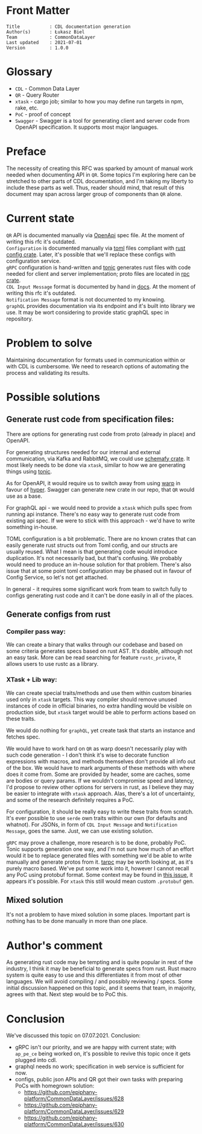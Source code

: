# Front Matter

```
Title           : CDL documentation generation
Author(s)       : Łukasz Biel
Team            : CommonDataLayer
Last updated    : 2021-07-01
Version         : 1.0.0
```

# Glossary

* `CDL` - Common Data Layer
* `QR` - Query Router
* `xtask` - cargo job; similar to how you may define run targets in npm, rake, etc.
* `PoC` - proof of concept
* `Swagger` - Swagger is a tool for generating client and server code from OpenAPI specification. It supports most major languages.

# Preface

The necessity of creating this RFC was sparked by amount of manual work needed when documenting API in `QR`.
Some topics I'm exploring here can be stretched to other parts of CDL documentation, and I'm taking my liberty to include
these parts as well. Thus, reader should mind, that result of this document may span across larger group of components than
`QR` alone.

# Current state

`QR` API is documented manually via [OpenApi][OpenApi] spec file. At the moment of writing this rfc it's outdated.  
`Configuration` is documented manually via [toml][configuration-docs] files compliant with [rust config crate][config-rs].
Later, it's possible that we'll replace these configs with configuration service.  
`gRPC` configuration is hand-written and [tonic][tonic-rs] generates rust files with code needed for client and server implementation; 
proto files are located in [rpc crate][cdl-rpc-rs].  
`CDL Input Message` format is documented by hand in [docs][cdl-input-message]. At the moment of writing this rfc it's outdated.  
`Notification Message` format is not documented to my knowing.  
`graphQL` provides documentation via its endpoint and it's built into library we use. It may be wort considering to provide static graphQL spec in repository.

# Problem to solve

Maintaining documentation for formats used in communication within or with CDL is cumbersome.
We need to research options of automating the process and validating its results.

# Possible solutions

## Generate rust code from specification files:

There are options for generating rust code from proto (already in place) and OpenAPI.

For generating structures needed for our internal and external communication, via Kafka and RabbitMQ, we could use [schemafy crate][schemafy-rs].
It most likely needs to be done via `xtask`, similar to how we are generating things using [tonic][tonic-rs].

As for OpenAPI, it would require us to switch away from using [warp][warp-rs] in favour of [hyper][hyper-rs]. Swagger can generate new crate in our repo, 
that `QR` would use as a base.

For graphQL api - we would need to provide a `xtask` which pulls spec from running api instance. There's no easy way to generate rust code from existing api spec. If we were to stick with this approach - we'd have to write something in-house.

TOML configuration is a bit problematic. There are no known crates that can easily generate rust structs out from Toml config, and our structs
are usually reused. What I mean is that generating code would introduce duplication. It's not necessarily bad, but that's confusing.
We probably would need to produce an in-house solution for that problem. 
There's also issue that at some point toml configuration may be phased out in favour of Config Service, so let's not get attached.

In general - it requires some significant work from team to switch fully to configs generating rust code and it can't be done easily in all of the places.

## Generate configs from rust

### Compiler pass way:

We can create a binary that walks through our codebase and based on some criteria generates specs based on rust AST. It's doable, although not an easy task.
More can be read searching for feature `rustc_private`, it allows users to use rustc as a library.

### XTask + Lib way:

We can create special traits/methods and use them within custom binaries used only in `xtask` targets. This way compiler should remove unused instances of code in official binaries,
no extra handling would be visible on production side, but `xtask` target would be able to perform actions based on these traits.

We would do nothing for `graphQL`, yet create task that starts an instance and fetches spec.

We would have to work hard on `QR` as warp doesn't necessarily play with such code generation - 
I don't think it's wise to decorate function expressions with macros, and methods themselves don't provide all info out of the box.
We would have to mark arguments of these methods with where does it come from. Some are provided by header, some are caches, some are bodies or query params. 
If we wouldn't compromise speed and latency, I'd propose to review other options for servers in rust,
as I believe they may be easier to integrate with `xtask` approach. Alas, there's a lot of uncertainty, and some of the research definitely requires a PoC.

For configuration, it should be really easy to write these traits from scratch. It's ever possible to use `serde` own traits within our own (for defaults and whatnot).
For JSONs, in form of `CDL Input Message` and `Notification Message`, goes the same. Just, we can use existing solution.

`gRPC` may prove a challenge, more research is to be done, probably PoC. Tonic supports generation one way, 
and I'm not sure how much of an effort would it be to replace generated files with something we'd be able to write manually and generate protos from it.
[tarpc][tarpc-rs] may be worth looking at, as it's purely macro based. We've put some work into it, however I cannot recall any PoC using protobuf format. 
Some context may be found in [this issue][tarpc-rs-161], it appears it's possible. For `xtask` this still would mean custom `.protobuf` gen.

## Mixed solution

It's not a problem to have mixed solution in some places. Important part is nothing has to be done manually in more than one place.

# Author's comment

As generating rust code may be tempting and is quite popular in rest of the industry, I think it may be beneficial to generate specs from rust.
Rust macro system is quite easy to use and this differentiates it from most of other languages. We will avoid compiling / and possibly reviewing / specs.
Some initial discussion happened on this topic, and it seems that team, in majority, agrees with that. Next step would be to PoC this.

# Conclusion

We've discussed this topic on 07.07.2021.
Conclusion:
* gRPC isn't our priority, and we are happy with current state; with `ap_pe_ce` being worked on, it's possible to revive this topic once it gets plugged into cdl.
* graphql needs no work; specification in web service is sufficient for now.
* configs, public json APIs and QR got their own tasks with preparing PoCs with homegrown solution:
    * https://github.com/epiphany-platform/CommonDataLayer/issues/628
    * https://github.com/epiphany-platform/CommonDataLayer/issues/629
    * https://github.com/epiphany-platform/CommonDataLayer/issues/630

[OpenApi]: https://swagger.io/specification/
[configuration-docs]: ../configuration/index.md
[cdl-input-message]: ../architecture/data_router.md
[cdl-rpc-rs]: https://github.com/epiphany-platform/CommonDataLayer/tree/develop/crates/rpc/proto
[tonic-rs]: https://github.com/hyperium/tonic
[config-rs]: https://github.com/mehcode/config-rs
[schemafy-rs]: https://docs.rs/schemafy/0.5.2/schemafy/
[warp-rs]: https://github.com/seanmonstar/warp
[hyper-rs]: https://github.com/hyperium/hyper
[tarpc-rs]: https://github.com/google/tarpc
[tarpc-rs-161]: https://github.com/google/tarpc/issues/161
